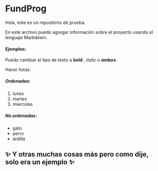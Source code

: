 # FundProg
Hola, este es un repositorio de prueba.

En este archivo puedo agregar información sobre el proyecto usando el lenguaje Markdown.

#### Ejemplos:

Puedo cambiar el tipo de texto a **bold** , *italic* o ***ambos***. 

Hacer listas:

##### Ordenadas:
1. lunes
2. martes
3. miercoles

##### No ordenadas:
- gato
- perro
- ardilla

✨ Y otras muchas cosas más pero como dije, solo era un ejemplo ✨
  ---
  
